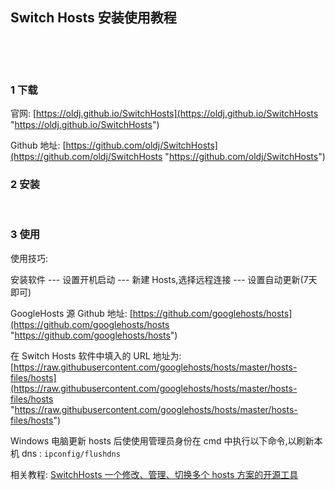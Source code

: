 ## Switch Hosts 安装使用教程  

​    

​    

### 1 下载  

官网: [https://oldj.github.io/SwitchHosts](https://oldj.github.io/SwitchHosts "https://oldj.github.io/SwitchHosts")  

Github 地址: [https://github.com/oldj/SwitchHosts](https://github.com/oldj/SwitchHosts "https://github.com/oldj/SwitchHosts")  

  

### 2 安装    

​    

### 3 使用  

使用技巧:  

安装软件 --- 设置开机启动 --- 新建 Hosts,选择远程连接 --- 设置自动更新(7天即可)  

GoogleHosts 源 Github 地址: [https://github.com/googlehosts/hosts](https://github.com/googlehosts/hosts "https://github.com/googlehosts/hosts")  

在 Switch Hosts 软件中填入的 URL 地址为: [https://raw.githubusercontent.com/googlehosts/hosts/master/hosts-files/hosts](https://raw.githubusercontent.com/googlehosts/hosts/master/hosts-files/hosts "https://raw.githubusercontent.com/googlehosts/hosts/master/hosts-files/hosts")  

Windows 电脑更新 hosts 后使使用管理员身份在 cmd 中执行以下命令,以刷新本机 dns : `ipconfig/flushdns`  

相关教程: [SwitchHosts 一个修改、管理、切换多个 hosts 方案的开源工具](https://laod.cn/hosts/switchhosts.html "https://laod.cn/hosts/switchhosts.html")  







